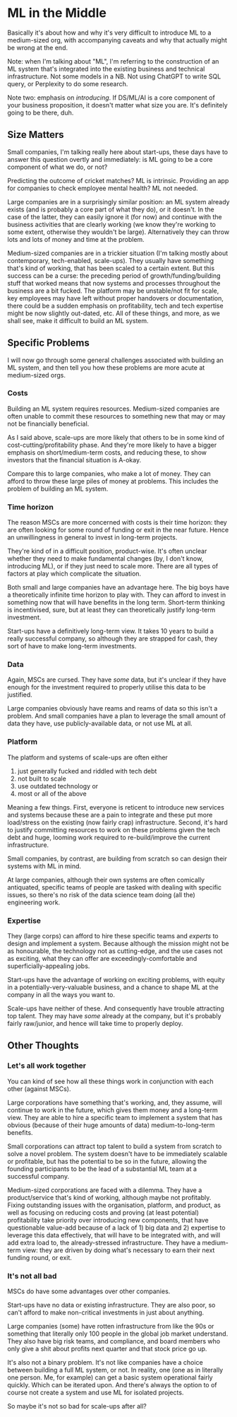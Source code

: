 # ML in the Middle

Basically it's about how and why it's very difficult to introduce ML to a medium-sized org,
with accompanying caveats and why that actually might be wrong at the end.

Note: when I'm talking about "ML",
I'm referring to the construction of an ML system that's integrated into the existing
business and technical infrastructure. Not some models in a NB. Not using ChatGPT to
write SQL query, or Perplexity to do some research.

Note two: emphasis on _introducing_. If DS/ML/AI is a core component of your business proposition,
it doesn't matter what size you are. It's definitely going to be there, duh.

## Size Matters

Small companies, I'm talking really here about start-ups, these days have to answer this question overtly
and immediately: is ML going to be a core component of what we do, or not?

Predicting the outcome of cricket matches? ML is intrinsic.
Providing an app for companies to check employee mental health? ML not needed.

Large companies are in a surprisingly similar position: an ML system already exists
(and is probably a core part of what they do), or it doesn't. In the case of
the latter, they can easily ignore it (for now) and continue with the business
activities that are clearly working (we know they're working to some extent, otherwise they wouldn't be large).
Alternatively they can throw lots and lots of money and time at the problem.

Medium-sized companies are in a trickier situation (I'm talking mostly about
contemporary, tech-enabled, scale-ups). They usually have something that's kind of
working, that has been scaled to a certain extent. But this success can be a curse:
the preceding period of growth/funding/building stuff that worked means that
now systems and processes throughout the business are a bit fucked. The platform may
be unstable/not fit for scale, key employees may have left without proper handovers
or documentation, there could be a sudden emphasis on profitability, tech and 
tech expertise might be now slightly out-dated, etc. All of these things, and more,
as we shall see, make it difficult to build an ML system.

## Specific Problems

I will now go through some general challenges associated with building an ML system,
and then tell you how these problems are more acute at medium-sized orgs.

### Costs

Building an ML system requires resources. Medium-sized companies
are often unable to commit these resources to something new that may or may not
be financially beneficial.

As I said above, scale-ups are more likely that others to be in some kind of
cost-cutting/profitability phase. And they're more likely to have a bigger emphasis
on short/medium-term costs, and reducing these, to show investors that
the financial situation is A-okay.

Compare this to large companies, who make a lot of money. They can afford to throw
these large piles of money at problems. This includes the problem of building an ML system.

### Time horizon

The reason MSCs are more concerned with costs is their time horizon: they are often looking for some
round of funding or exit in the near future. Hence an unwillingness in general to invest in
long-term projects.

They're kind of in a difficult position, product-wise. It's often unclear whether they need to make
fundamental changes (by, I don't know, introducing ML), or if they just need to scale more.
There are all types of factors at play which complicate the situation.

Both small and large companies have an advantage here. The big boys have a theoretically infinite time
horizon to play with. They 
can afford to invest in something now that will have benefits in the long term. Short-term
thinking is incentivised, sure, but at least they can theoretically justify long-term investment.

Start-ups have a definitively long-term view. It takes 10 years to build a really successful company, so although
they are strapped for cash, they sort of have to make long-term investments.

### Data

Again, MSCs are cursed. They have _some_ data, but it's unclear if they have enough for the investment required
to properly utilise this data to be justified. 

Large companies obviously have reams and reams of data so this isn't a problem.
And small companies have a plan to leverage the small amount of data they have, use publicly-available
data, or not use ML at all.

### Platform

The platform and systems of scale-ups are often either

1) just generally fucked and riddled with tech debt
2) not built to scale
3) use outdated technology or
4) most or all of the above

Meaning a few things. First, everyone is reticent to introduce new services and systems because
these are a pain to integrate and these put more load/stress on the existing (now fairly crap) infrastructure. Second,
it's hard to justify committing resources to work on these problems given the tech debt and huge,
looming work required to re-build/improve the current infrastructure. 

Small companies, by contrast, are building from scratch so can design their systems with ML in mind.

At large companies, although their own systems are often comically antiquated, specific teams
of people are tasked with dealing with specific issues, so there's no risk of the data science team doing
(all the) engineering work.

### Expertise

They (large corps) can afford to hire these specific teams and *experts* to design and implement a system.
Because although the mission might not be as honourable, the technology not as cutting-edge, and the
use cases not as exciting, what they can offer are exceedingly-comfortable and superficially-appealing
jobs.

Start-ups have the advantage of working on exciting problems, with equity in a potentially-very-valuable
business, and a chance to shape ML at the company in all the ways you want to.

Scale-ups have neither of these. And consequently have trouble attracting top talent. They may have _some_
already at the company, but it's probably fairly raw/junior, and hence will take time to properly deploy.

## Other Thoughts

### Let's all work together

You can kind of see how all these things work in conjunction with each other (against MSCs).

Large corporations have something that's working, and, they assume, will continue to work in the future,
which gives them money and a long-term view.
They are able to hire a specific team to implement a system that has obvious (because of their
huge amounts of data) medium-to-long-term benefits.

Small corporations can attract top talent to build a system from scratch to solve a novel problem.
The system doesn't have to be immediately scalable or profitable, but has the potential to be
so in the future, allowing the founding participants to be the lead of a substantial ML team
at a successful company.

Medium-sized corporations are faced with a dilemma. They have a product/service that's kind of working,
although maybe not profitably. 
Fixing outstanding issues with the organisation, platform, and product, as well as focusing on
reducing costs and proving (at least potential) profitability take priority over introducing new
components, that have questionable value-add because of a lack of 1) big data and 2) expertise to leverage 
this data effectively, that will have to be integrated with, and will add extra load to, the already-stressed infrastructure.
They have a medium-term view: they are driven by doing what's necessary to
earn their next funding round, or exit.

### It's not all bad

MSCs do have some advantages over other companies.

Start-ups have no data or existing infrastructure. They are also poor, so can't afford to make
non-critical investments in just about anything.

Large companies (some) have rotten infrastructure from like the 90s or something that
literally only 100 people in the global job market understand. They also have
big risk teams, and compliance, and board members who only give a shit about profits next quarter and that
stock price go up.

It's also not a binary problem. It's not like companies have a choice between building a full ML system, or
not. In reality, one (one as in literally one person. Me, for example) can get a basic system operational fairly 
quickly. Which can be iterated upon. And there's always the option to of course not create a system and
use ML for isolated projects.

So maybe it's not so bad for scale-ups after all?
